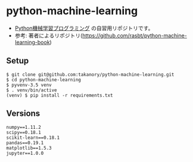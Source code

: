 # python-machine-learning

* [Python機械学習プログラミング](http://book.impress.co.jp/books/1115101122 "Python機械学習プログラミング 達人データサイエンティストによる理論と実践 - インプレスブックス") の自習用リポジトリです。
* 参考: 著者によるリポジトリ(https://github.com/rasbt/python-machine-learning-book)

## Setup

```
$ git clone git@github.com:takanory/python-machine-learning.git
$ cd python-machine-learning
$ pyvenv-3.5 venv
$ . venv/bin/active
(venv) $ pip install -r requirements.txt
```

## Versions

```
numpy==1.11.2
scipy==0.18.1
scikit-learn==0.18.1
pandas==0.19.1
matplotlib==1.5.3
jupyter==1.0.0
```
